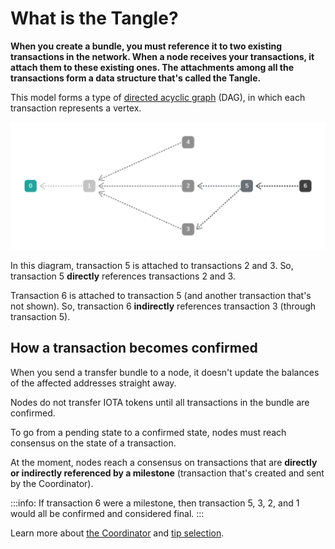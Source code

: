 # What is the Tangle?

**When you create a bundle, you must reference it to two existing transactions in the network. When a node receives your transactions, it attach them to these existing ones. The attachments among all the transactions form a data structure that's called the Tangle.**

This model forms a type of [directed acyclic graph](https://en.wikipedia.org/wiki/Directed_acyclic_graph) (DAG), in which each transaction represents a vertex.

![A directed acyclic graph](../images/dag.png)

In this diagram, transaction 5 is attached to transactions 2 and 3. So, transaction 5 **directly** references transactions 2 and 3.

Transaction 6 is attached to transaction 5 (and another transaction that's not shown). So, transaction 6 **indirectly** references transaction 3 (through transaction 5).

## How a transaction becomes confirmed

When you send a transfer bundle to a node, it doesn't update the balances of the affected addresses straight away.

Nodes do not transfer IOTA tokens until all transactions in the bundle are confirmed.

To go from a pending state to a confirmed state, nodes must reach consensus on the state of a transaction.

At the moment, nodes reach a consensus on transactions that are **directly or indirectly referenced by a milestone** (transaction that's created and sent by the Coordinator).

:::info:
If transaction 6 were a milestone, then transaction 5, 3, 2, and 1 would all be confirmed and considered final.
::: 

Learn more about [the Coordinator](root://the-tangle/0.1/concepts/the-coordinator.md) and [tip selection](root://the-tangle/0.1/concepts/tip-selection.md).

